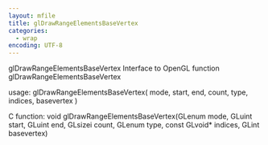 ```yaml
---
layout: mfile
title: glDrawRangeElementsBaseVertex
categories:
  - wrap
encoding: UTF-8
---
```


glDrawRangeElementsBaseVertex  Interface to OpenGL function glDrawRangeElementsBaseVertex

usage:  glDrawRangeElementsBaseVertex( mode, start, end, count, type, indices, basevertex )

C function:  void glDrawRangeElementsBaseVertex(GLenum mode, GLuint start, GLuint end, GLsizei count, GLenum type, const GLvoid\* indices, GLint basevertex)